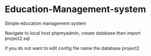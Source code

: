 # Education-Management-system
Simple education management system


Navigate to local host  phpmyadmin, create database then import project2.sql

if you do not want to edit config file name the database project2
